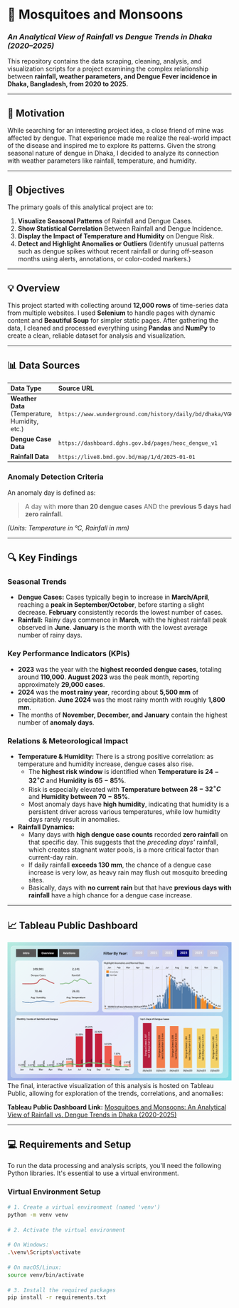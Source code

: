 # 🦟 Mosquitoes and Monsoons
### *An Analytical View of Rainfall vs Dengue Trends in Dhaka (2020–2025)*

This repository contains the data scraping, cleaning, analysis, and visualization scripts for a project examining the complex relationship between **rainfall, weather parameters, and Dengue Fever incidence in Dhaka, Bangladesh, from 2020 to 2025.**

***

## 🧭 Motivation

While searching for an interesting project idea, a close friend of mine was affected by dengue. That experience made me realize the real-world impact of the disease and inspired me to explore its patterns. Given the strong seasonal nature of dengue in Dhaka, I decided to analyze its connection with weather parameters like rainfall, temperature, and humidity.

***

## 🎯 Objectives

The primary goals of this analytical project are to:

1.  **Visualize Seasonal Patterns** of Rainfall and Dengue Cases.
2.  **Show Statistical Correlation** Between Rainfall and Dengue Incidence.
3.  **Display the Impact of Temperature and Humidity** on Dengue Risk.
4.  **Detect and Highlight Anomalies or Outliers** (Identify unusual patterns such as dengue spikes without recent rainfall or during off-season months using alerts, annotations, or color-coded markers.)

***

## 💡 Overview

This project started with collecting around **12,000 rows** of time-series data from multiple websites. I used **Selenium** to handle pages with dynamic content and **Beautiful Soup** for simpler static pages. After gathering the data, I cleaned and processed everything using **Pandas** and **NumPy** to create a clean, reliable dataset for analysis and visualization.

***

## 📊 Data Sources

| Data Type | Source URL |
| :--- | :--- |
| **Weather Data** (Temperature, Humidity, etc.) | `https://www.wunderground.com/history/daily/bd/dhaka/VGHS/` |
| **Dengue Case Data** | `https://dashboard.dghs.gov.bd/pages/heoc_dengue_v1` |
| **Rainfall Data** | `https://live8.bmd.gov.bd/map/1/d/2025-01-01` |

### Anomaly Detection Criteria

An anomaly day is defined as:
> A day with **more than 20 dengue cases** AND the **previous 5 days had zero rainfall**.

*(Units: Temperature in °C, Rainfall in mm)*

***

## 🔍 Key Findings

### Seasonal Trends
* **Dengue Cases:** Cases typically begin to increase in **March/April**, reaching a **peak in September/October**, before starting a slight decrease. **February** consistently records the lowest number of cases.
* **Rainfall:** Rainy days commence in **March**, with the highest rainfall peak observed in **June**. **January** is the month with the lowest average number of rainy days.

### Key Performance Indicators (KPIs)
* **2023** was the year with the **highest recorded dengue cases**, totaling around **110,000**. **August 2023** was the peak month, reporting approximately **29,000 cases**.
* **2024** was the **most rainy year**, recording about **5,500 mm** of precipitation. **June 2024** was the most rainy month with roughly **1,800 mm**.
* The months of **November, December, and January** contain the highest number of **anomaly days**.

### Relations & Meteorological Impact
* **Temperature & Humidity:** There is a strong positive correlation: as temperature and humidity increase, dengue cases also rise.
    * The **highest risk window** is identified when **Temperature is $24-32^{\circ}C$** and **Humidity is $65-85\%$**.
    * Risk is especially elevated with **Temperature between $28-32^{\circ}C$** and **Humidity between $70-85\%$**.
    * Most anomaly days have **high humidity**, indicating that humidity is a persistent driver across various temperatures, while low humidity days rarely result in anomalies.
* **Rainfall Dynamics:**
    * Many days with **high dengue case counts** recorded **zero rainfall** on that specific day. This suggests that the *preceding days'* rainfall, which creates stagnant water pools, is a more critical factor than current-day rain.
    * If daily rainfall **exceeds $130$ mm**, the chance of a dengue case increase is very low, as heavy rain may flush out mosquito breeding sites.
    * Basically, days with **no current rain** but that have **previous days with rainfall** have a high chance for a dengue case increase.


***

## 📈 Tableau Public Dashboard

![alt text](src/img/image.png)
The final, interactive visualization of this analysis is hosted on Tableau Public, allowing for exploration of the trends, correlations, and anomalies:

**Tableau Public Dashboard Link:**
[Mosquitoes and Monsoons: An Analytical View of Rainfall vs. Dengue Trends in Dhaka (2020-2025)](https://public.tableau.com/app/profile/al.amin.sheikh/viz/MosquitoesandMonsoonsAnAnalyticalViewofRainfallvsDengueTrendsinDhaka2020-2025/Intro)


***

## 💻 Requirements and Setup

To run the data processing and analysis scripts, you'll need the following Python libraries. It's essential to use a virtual environment.

### Virtual Environment Setup

```bash
# 1. Create a virtual environment (named 'venv')
python -m venv venv

# 2. Activate the virtual environment

# On Windows:
.\venv\Scripts\activate

# On macOS/Linux:
source venv/bin/activate

# 3. Install the required packages
pip install -r requirements.txt
